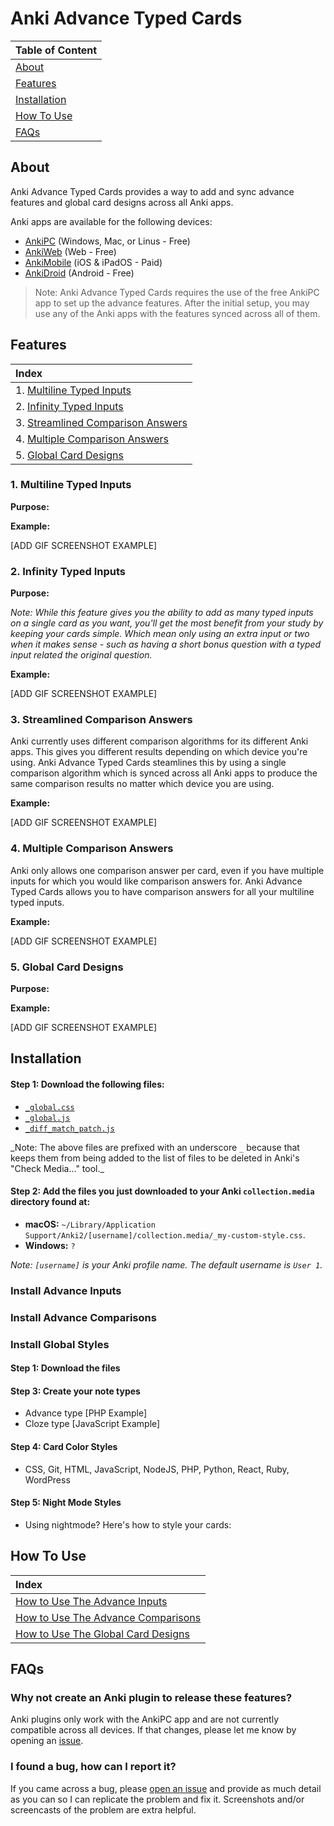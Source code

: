 # Anki Advance Typed Cards

| Table of Content              |
| :---------------------------- |
| [About](#about)               |
| [Features](#features)         |
| [Installation](#installation) |
| [How To Use](#how-to-use)     |
| [FAQs](#faqs)                 |

## About

Anki Advance Typed Cards provides a way to add and sync advance features and global card designs across all Anki apps.

Anki apps are available for the following devices:

- [AnkiPC](https://apps.ankiweb.net/) (Windows, Mac, or Linus - Free)
- [AnkiWeb](https://ankiweb.net) (Web - Free)
- [AnkiMobile](https://itunes.apple.com/us/app/ankimobile-flashcards/id373493387) (iOS & iPadOS - Paid)
- [AnkiDroid](https://play.google.com/store/apps/details?id=com.ichi2.anki) (Android - Free)

> Note: Anki Advance Typed Cards requires the use of the free AnkiPC app to set up the advance features. After the initial setup, you may use any of the Anki apps with the features synced across all of them.

## Features

| Index                                                                  |
| :--------------------------------------------------------------------- |
| 1. [Multiline Typed Inputs](#1-multiline-typed-inputs)                 |
| 2. [Infinity Typed Inputs](#2-infinity-typed-inputs)                   |
| 3. [Streamlined Comparison Answers](#3-streamlined-comparison-answers) |
| 4. [Multiple Comparison Answers](#4-multiple-comparison-answers)       |
| 5. [Global Card Designs](#5-global-card-designs)                       |

<!-- ### The Main Features
1. The ability to quickly modify the design of your cards globally with CSS and have the styles sync across all Anki apps.
2. The ability to add multiline typed inputs to your cards that work on all Anki apps.
3. The ability to have as many multiline inputs as you want in a single card.
4. Streamlined comparison answers that work with multiline inputs across all Anki apps.
5. No limit to how many comparison answers you can have per card. -->

### 1. Multiline Typed Inputs

**Purpose:**

**Example:**

[ADD GIF SCREENSHOT EXAMPLE]

### 2. Infinity Typed Inputs

**Purpose:**

_Note: While this feature gives you the ability to add as many typed inputs on a single card as you want, you'll get the most benefit from your study by keeping your cards simple. Which mean only using an extra input or two when it makes sense - such as having a short bonus question with a typed input related the original question._

**Example:**

[ADD GIF SCREENSHOT EXAMPLE]

### 3. Streamlined Comparison Answers

Anki currently uses different comparison algorithms for its different Anki apps. This gives you different results depending on which device you're using. Anki Advance Typed Cards steamlines this by using a single comparison algorithm which is synced across all Anki apps to produce the same comparison results no matter which device you are using.

**Example:**

[ADD GIF SCREENSHOT EXAMPLE]

### 4. Multiple Comparison Answers

Anki only allows one comparison answer per card, even if you have multiple inputs for which you would like comparison answers for. Anki Advance Typed Cards allows you to have comparison answers for all your multiline typed inputs.

**Example:**

[ADD GIF SCREENSHOT EXAMPLE]

### 5. Global Card Designs

**Purpose:**

**Example:**

[ADD GIF SCREENSHOT EXAMPLE]

## Installation

#### Step 1: Download the following files:

- [`_global.css`](https://github.com/jacobcassidy/anki-advance-typed-cards/blob/main/collection.media/_global.css)
- [`_global.js`](https://github.com/jacobcassidy/anki-advance-typed-cards/blob/main/collection.media/_global.js)
- [`_diff_match_patch.js`](https://github.com/jacobcassidy/anki-advance-typed-cards/blob/main/collection.media/_diff_match_patch.js)

_Note: The above files are prefixed with an underscore `_` because that keeps them from being added to the list of files to be deleted in Anki's "Check Media..." tool.\_

#### Step 2: Add the files you just downloaded to your Anki `collection.media` directory found at:

- **macOS:** `~/Library/Application Support/Anki2/[username]/collection.media/_my-custom-style.css`.
- **Windows:** `?`

_Note: `[username]` is your Anki profile name. The default username is `User 1`._

### Install Advance Inputs

### Install Advance Comparisons

### Install Global Styles

#### Step 1: Download the files

#### Step 3: Create your note types

- Advance type [PHP Example]
- Cloze type [JavaScript Example]

#### Step 4: Card Color Styles

- CSS, Git, HTML, JavaScript, NodeJS, PHP, Python, React, Ruby, WordPress

#### Step 5: Night Mode Styles

- Using nightmode? Here's how to style your cards:

## How To Use

| Index                                   |
| :-------------------------------------- |
| [How to Use The Advance Inputs](#)      |
| [How to Use The Advance Comparisons](#) |
| [How to Use The Global Card Designs](#) |

## FAQs

### Why not create an Anki plugin to release these features?

Anki plugins only work with the AnkiPC app and are not currently compatible across all devices. If that changes, please let me know by opening an [issue](https://github.com/jacobcassidy/anki-advance-typed-cards/issues).

### I found a bug, how can I report it?

If you came across a bug, please [open an issue](https://github.com/jacobcassidy/anki-advance-typed-cards/issues) and provide as much detail as you can so I can replicate the problem and fix it. Screenshots and/or screencasts of the problem are extra helpful.

